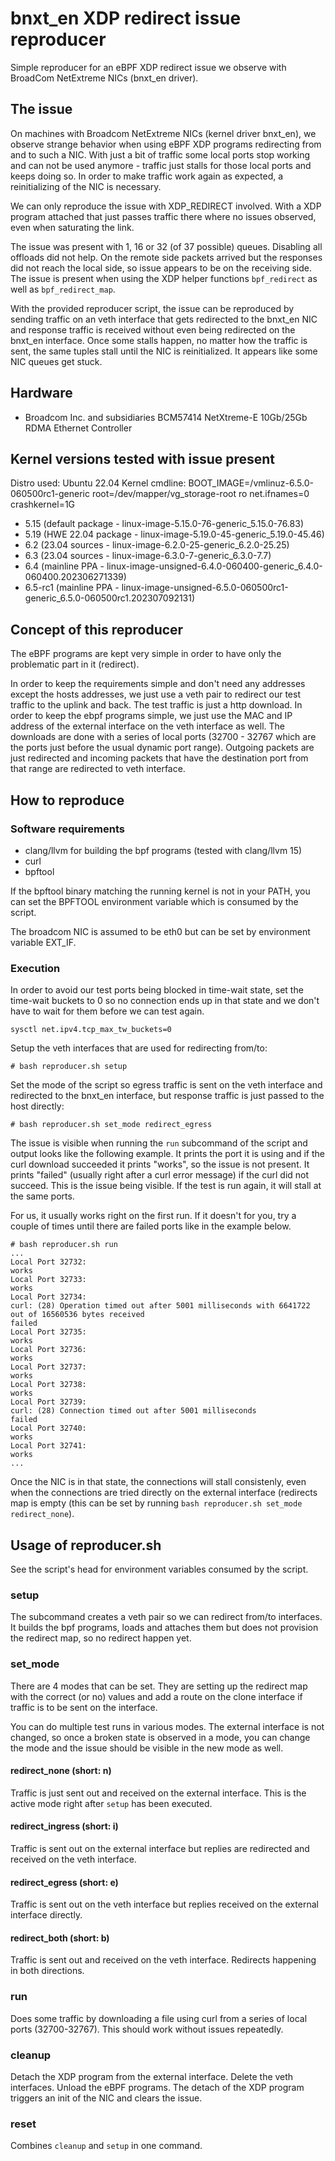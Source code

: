 # bnxt_en XDP redirect issue reproducer

Simple reproducer for an eBPF XDP redirect issue we observe with BroadCom 
NetExtreme NICs (bnxt_en driver).

## The issue

On machines with Broadcom NetExtreme NICs (kernel driver bnxt_en), we observe
strange behavior when using eBPF XDP programs redirecting from and to such a
NIC. With just a bit of traffic some local ports stop working and can not
be used anymore - traffic just stalls for those local ports and keeps doing so.
In order to make traffic work again as expected, a reinitializing of the NIC is 
necessary.

We can only reproduce the issue with XDP_REDIRECT involved. With a XDP program 
attached that just passes traffic there where no issues observed, even when
saturating the link.

The issue was present with 1, 16 or 32 (of 37 possible) queues. Disabling all
offloads did not help. On the remote side packets arrived but the responses did
not reach the local side, so issue appears to be on the receiving side. The
issue is present when using the XDP helper functions `bpf_redirect` as well as
`bpf_redirect_map`.

With the provided reproducer script, the issue can be reproduced by sending
traffic on an veth interface that gets redirected to the bnxt_en NIC and 
response traffic is received without even being redirected on the bnxt_en
interface. Once some stalls happen, no matter how the traffic is sent, the same
tuples stall until the NIC is reinitialized. It appears like some NIC queues
get stuck.

## Hardware

* Broadcom Inc. and subsidiaries BCM57414 NetXtreme-E 10Gb/25Gb RDMA Ethernet Controller

## Kernel versions tested with issue present

Distro used: Ubuntu 22.04
Kernel cmdline: BOOT_IMAGE=/vmlinuz-6.5.0-060500rc1-generic root=/dev/mapper/vg_storage-root ro net.ifnames=0 crashkernel=1G

* 5.15    (default package   - linux-image-5.15.0-76-generic_5.15.0-76.83)
* 5.19    (HWE 22.04 package - linux-image-5.19.0-45-generic_5.19.0-45.46)
* 6.2     (23.04 sources     - linux-image-6.2.0-25-generic_6.2.0-25.25)
* 6.3     (23.04 sources     - linux-image-6.3.0-7-generic_6.3.0-7.7)
* 6.4     (mainline PPA      - linux-image-unsigned-6.4.0-060400-generic_6.4.0-060400.202306271339)
* 6.5-rc1 (mainline PPA      - linux-image-unsigned-6.5.0-060500rc1-generic_6.5.0-060500rc1.202307092131)

## Concept of this reproducer

The eBPF programs are kept very simple in order to have only the problematic
part in it (redirect).

In order to keep the requirements simple and don't need any addresses except
the hosts addresses, we just use a veth pair to redirect our test traffic to the
uplink and back. The test traffic is just a http download. In order to 
keep the ebpf programs simple, we just use the MAC and IP address of the 
external interface on the veth interface as well. The downloads are done with a
series of local ports (32700 - 32767 which are the ports just before the usual
dynamic port range). Outgoing packets are just redirected and incoming packets
that have the destination port from that range are redirected to veth interface.

## How to reproduce

### Software requirements

* clang/llvm for building the bpf programs (tested with clang/llvm 15)
* curl
* bpftool

If the bpftool binary matching the running kernel is not in your PATH, you can
set the BPFTOOL environment variable which is consumed by the script.

The broadcom NIC is assumed to be eth0 but can be set by environment variable 
EXT_IF.

### Execution

In order to avoid our test ports being blocked in time-wait state, set
the time-wait buckets to 0 so no connection ends up in that state and we don't 
have to wait for them before we can test again.

```
sysctl net.ipv4.tcp_max_tw_buckets=0
```

Setup the veth interfaces that are used for redirecting from/to:

```
# bash reproducer.sh setup
```

Set the mode of the script so egress traffic is sent on the veth interface and
redirected to the bnxt_en interface, but response traffic is just passed to the
host directly:

```
# bash reproducer.sh set_mode redirect_egress
```

The issue is visible when running the `run` subcommand of the script and output 
looks like the following example. It prints the port it is using and if the curl
download succeeded it prints "works", so the issue is not present. It prints 
"failed" (usually right after a curl error message) if the curl did not succeed.
This is the issue being visible. If the test is run again, it will stall at the
same ports.

For us, it usually works right on the first run. If it doesn't for you, try a
couple of times until there are failed ports like in the example below.

```
# bash reproducer.sh run
...
Local Port 32732:
works
Local Port 32733:
works
Local Port 32734:
curl: (28) Operation timed out after 5001 milliseconds with 6641722 out of 16560536 bytes received
failed
Local Port 32735:
works
Local Port 32736:
works
Local Port 32737:
works
Local Port 32738:
works
Local Port 32739:
curl: (28) Connection timed out after 5001 milliseconds
failed
Local Port 32740:
works
Local Port 32741:
works
...
```

Once the NIC is in that state, the connections will stall consistenly, even when
the connections are tried directly on the external interface (redirects map is 
empty (this can be set by running `bash reproducer.sh set_mode redirect_none`).

## Usage of reproducer.sh

See the script's head for environment variables consumed by the script.

### setup

The subcommand creates a veth pair so we can redirect from/to interfaces. It 
builds the bpf programs, loads and attaches them but does not provision the 
redirect map, so no redirect happen yet.

### set_mode

There are 4 modes that can be set. They are setting up the redirect map with
the correct (or no) values and add a route on the clone interface if traffic
is to be sent on the interface.

You can do multiple test runs in various modes. The external interface is not
changed, so once a broken state is observed in a mode, you can change the mode
and the issue should be visible in the new mode as well.

#### redirect_none (short: n)

Traffic is just sent out and received on the external interface. This is the
active mode right after `setup` has been executed.

#### redirect_ingress (short: i)

Traffic is sent out on the external interface but replies are redirected and
received on the veth interface.

#### redirect_egress (short: e)

Traffic is sent out on the veth interface but replies received on the external
interface directly.

#### redirect_both (short: b)

Traffic is sent out and received on the veth interface. Redirects happening in
both directions.

### run

Does some traffic by downloading a file using curl from a series of local ports
(32700-32767). This should work without issues repeatedly.

### cleanup

Detach the XDP program from the external interface. Delete the veth interfaces.
Unload the eBPF programs. The detach of the XDP program triggers an init of the
NIC and clears the issue.

### reset

Combines `cleanup` and `setup` in one command.
